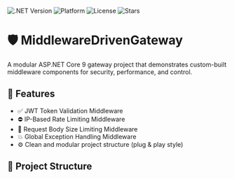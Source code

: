![.NET Version](https://img.shields.io/badge/.NET-9.0-blueviolet)
![Platform](https://img.shields.io/badge/platform-ASP.NET_Core-lightgrey)
![License](https://img.shields.io/github/license/tahaorhan13/Middleware-Driven-Gateway-API)
![Stars](https://img.shields.io/github/stars/tahaorhan13/Middleware-Driven-Gateway-API?style=social)


# 🛡️ MiddlewareDrivenGateway

A modular ASP.NET Core 9 gateway project that demonstrates custom-built middleware components for security, performance, and control.

## 🚀 Features

- ✅ JWT Token Validation Middleware
- ⛔ IP-Based Rate Limiting Middleware
- 📏 Request Body Size Limiting Middleware
- 💥 Global Exception Handling Middleware
- ⚙️ Clean and modular project structure (plug & play style)

## 📂 Project Structure
